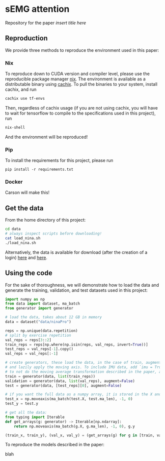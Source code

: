 # sEMG attention

Repository for the paper *insert title here*

## Reproduction 

We provide three methods to reproduce the environment used in this paper:

### Nix

To reproduce down to CUDA version and compiler level, please use the reproducible package manager [nix](https://nixos.org/nix/). The environment is available as a distributable binary using [cachix](https://cachix.org/). To pull the binaries to your system, install cachix, and run 

```bash
cachix use tf-envs
```

Then, regardless of cachix usage (if you are not using cachix, you will have to wait for tensorflow to compile to the specifications used in this project), run

```bash
nix-shell
```

And the environment will be reproduced!

### Pip

To install the requirements for this project, please run

```
pip install -r requirements.txt
```

### Docker

Carson will make this!

## Get the data

From the home directory of this project:

```bash
cd data
# always inspect scripts before downloading!
cat load_nina.sh
./load_nina.sh
```

Alternatively, the data is available for download (after the creation of a login) [here](ninapro.hevs.ch/DB5_DoubleMyo) and [here](https://zenodo.org/record/1000116#.XhkdcCVMHDs).


## Using the code

For the sake of thoroughness, we will demonstrate how to load the data and generate the training, validation, and test datasets used in this project:

```python
import numpy as np
from data import dataset, ma_batch
from generator import generator

# load the data, takes about 12 GB in memory
data = dataset("data/ninaPro")

reps = np.unique(data.repetition)
# split by exercise repetition
val_reps = reps[3::2]
train_reps = reps[np.where(np.isin(reps, val_reps, invert=True))]
test_reps = val_reps[-1].copy()
val_reps = val_reps[:-1]

# create generators, these load the data, in the case of train, augment the data
# and lazily apply the moving axis. To include IMU data, add `imu = True`, and 
# to not do the moving average transformation described in the paper, add `ma = False`
train = generator(data, list(train_reps))
validation = generator(data, list(val_reps), augment=False)
test = generator(data, [test_reps][0], augment=False)

# if you want the full data as a numpy array, it is stored in the X and y attributes
test_x = np.moveaxis(ma_batch(test.X, test.ma_len), -1, 0)
test_y = test.y

# get all the data:
from typing import Iterable
def get_arrays(g: generator) -> Iterable[np.ndarray]:
	return np.moveaxis(ma_batch(g.X, g.ma_len), -1, 0), g.y

(train_x, train_y), (val_x, val_y) = (get_arrays(g) for g in [train, validation])
```

To reproduce the models described in the paper:

blah

